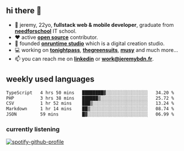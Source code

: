 ## hi there 👋

- 👦 jeremy,  22yo, **fullstack web & mobile developer**, graduate from **[needforschool](https://www.needfor-school.com/)** IT school.
- ❤️ active **[open source](https://github.com/jerembdn)** contributor.
- 🧠 founded **[onruntime studio](https://github.com/onruntime)** which is a digital creation studio.
- 💻 working on **[tonightpass](https://tonightpass.com)**, **[thegreensuits](https://thegreensuits.fr)**, **[musy](https://github.com/musyapp)** and much more...
- 📫 you can reach me on **[linkedin](https://www.linkedin.com/in/jeremybdn/)** or **[work@jeremybdn.fr](mailto:work@jeremybdn.fr)**.

## weekly used languages

<!--START_SECTION:waka-->

```txt
TypeScript   4 hrs 50 mins   ████████▓░░░░░░░░░░░░░░░░   34.20 %
PHP          3 hrs 38 mins   ██████▒░░░░░░░░░░░░░░░░░░   25.72 %
CSV          1 hr 52 mins    ███▒░░░░░░░░░░░░░░░░░░░░░   13.24 %
Markdown     1 hr 14 mins    ██▒░░░░░░░░░░░░░░░░░░░░░░   08.74 %
JSON         59 mins         █▓░░░░░░░░░░░░░░░░░░░░░░░   06.99 %
```

<!--END_SECTION:waka-->

### currently listening
[![spotify-github-profile](https://spotify-github-profile.vercel.app/api/view?uid=31ugdvkonmhxzbnkai2r7ue2empe&cover_image=true&theme=natemoo-re&show_offline=false&background_color=121212&bar_color=3356d7&bar_color_cover=false)](https://open.spotify.com/user/31225jnpumbhbpldcz2wjg24aymi)
